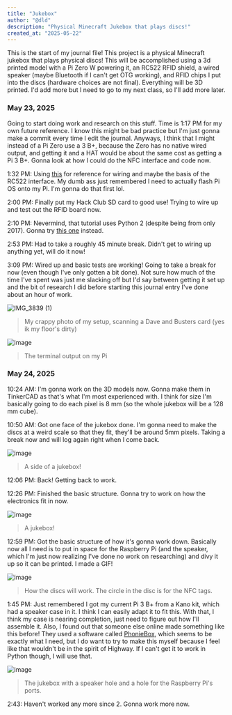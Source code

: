 ```yaml
---
title: "Jukebox"
author: "@dld"
description: "Physical Minecraft Jukebox that plays discs!"
created_at: "2025-05-22"
---
```


This is the start of my journal file! This project is a physical Minecraft jukebox that plays physical discs! This will be accomplished using a 3d printed model with a Pi Zero W powering it, an RC522 RFID shield, a wired speaker (maybe Bluetooth if I can't get OTG working), and RFID chips I put into the discs (hardware choices are not final). Everything will be 3D printed. I'd add more but I need to go to my next class, so I'll add more later.

### May 23, 2025
Going to start doing work and research on this stuff. Time is 1:17 PM for my own future reference. I know this might be bad practice but I'm just gonna make a commit every time I edit the journal. Anyways, I think that I might instead of a Pi Zero use a 3 B+, because the Zero has no native wired output, and getting it and a HAT would be about the same cost as getting a Pi 3 B+. Gonna look at how I could do the NFC interface and code now.

1:32 PM: Using [this](https://www.instructables.com/RFID-RC522-Raspberry-Pi/) for reference for wiring and maybe the basis of the RC522 interface. My dumb ass just remembered I need to actually flash Pi OS onto my Pi. I'm gonna do that first lol.

2:00 PM: Finally put my Hack Club SD card to good use! Trying to wire up and test out the RFID board now.

2:10 PM: Nevermind, that tutorial uses Python 2 (despite being from only 2017). Gonna try [this one](https://pimylifeup.com/raspberry-pi-rfid-rc522/) instead.

2:53 PM: Had to take a roughly 45 minute break. Didn't get to wiring up anything yet, will do it now!

3:09 PM: Wired up and basic tests are working! Going to take a break for now (even though I've only gotten a bit done). Not sure how much of the time I've spent was just me slacking off but I'd say between getting it set up and the bit of research I did before starting this journal entry I've done about an hour of work.

![IMG_3839 (1)](https://github.com/user-attachments/assets/7a3792c3-5d5c-441e-b36f-8dab55adc964)
> My crappy photo of my setup, scanning a Dave and Busters card (yes ik my floor's dirty)

![image](https://github.com/user-attachments/assets/8bc12483-85d8-4514-a342-84923e08bdf2)
> The terminal output on my Pi

### May 24, 2025
10:24 AM: I'm gonna work on the 3D models now. Gonna make them in TinkerCAD as that's what I'm most experienced with. I think for size I'm basically going to do each pixel is 8 mm (so the whole jukebox will be a 128 mm cube).

10:50 AM: Got one face of the jukebox done. I'm gonna need to make the discs at a weird scale so that they fit, they'll be around 5mm pixels. Taking a break now and will log again right when I come back.

![image](https://github.com/user-attachments/assets/87b942b6-64e1-44c4-971e-d9b2a5c0aa6d)
> A side of a jukebox!
 
12:06 PM: Back! Getting back to work.

12:26 PM: Finished the basic structure. Gonna try to work on how the electronics fit in now.

![image](https://github.com/user-attachments/assets/75807609-f29d-4d2f-a878-2c99937b0f38)
> A jukebox!

12:59 PM: Got the basic structure of how it's gonna work down. Basically now all I need is to put in space for the Raspberry Pi (and the speaker, which I'm just now realizing I've done no work on researching) and divy it up so it can be printed. I made a GIF!

![image](https://i.imgur.com/0uyaF67.gif)
> How the discs will work. The circle in the disc is for the NFC tags.

1:45 PM: Just remembered I got my current Pi 3 B+ from a Kano kit, which had a speaker case in it. I think I can easily adapt it to fit this. With that, I think my case is nearing completion, just need to figure out how I'll assemble it. Also, I found out that someone else online made something like this before! They used a software called [PhonieBox](https://phoniebox.de/index-en.html), which seems to be exactly what I need, but I do want to try to make this myself because I feel like that wouldn't be in the spirit of Highway. If I can't get it to work in Python though, I will use that.

![image](https://github.com/user-attachments/assets/da1da90f-6023-4e61-8953-001d19ab3618)
> The jukebox with a speaker hole and a hole for the Raspberry Pi's ports.

2:43: Haven't worked any more since 2. Gonna work more now.

